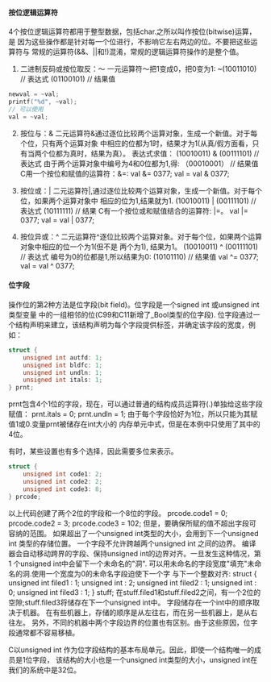 #### 按位逻辑运算符
4个按位逻辑运算符都用于整型数据，包括char.之所以叫作按位(bitwise)运算，是
因为这些操作都是针对每一个位进行，不影响它左右两边的位。不要把这些运算符与
常规的运算符(&&、||和!)混淆，常规的逻辑运算符操作的是整个值。

1. 二进制反码或按位取反：～
一元运算符～把1变成0，把0变为1:
~(10011010)  // 表达式
(01100101) // 结果值
```c
newval = ~val;
printf("%d", ~val);
// 可以使用
val = ~val;
```

2. 按位与：&
二元运算符&通过逐位比较两个运算对象，生成一个新值。对于每个位，只有两个运算对象
中相应的位都为1时，结果才为1(从真/假方面看，只有当两个位都为真时，结果为真）。
表达式求值：
(10010011) & (00111101)   // 表达式
由于两个运算对象中编号为4和0位都为1,得:
（00010001）  // 结果值
C用一个按位和赋值的运算符：&=:
val &= 0377;
val = val & 0377;


3. 按位或：|
二元运算符|,通过逐位比较两个运算对象，生成一个新值。对于每个位，如果两个运算对象中
相应的位为1,结果就为1.
(10010011) | (00111101) // 表达式
(10111111)  // 结果
C有一个按位或和赋值结合的运算符: |=。
val |= 0377;
val = val | 0377;


4. 按位异或：^
二元运算符^逐位比较两个运算对象。对于每个位，如果两个运算对象中相应的位一个为1(但不是
两个为1), 结果为1。
(10010011) ^ (00111101)  // 表达式
编号为0的位都是1,所以结果为0:
(10101110) // 结果值
val ^= 0377;
val = val ^ 0377;


#### 位字段
操作位的第2种方法是位字段(bit field)。位字段是一个signed int 或unsigned int 类型变量
中的一组相邻的位(C99和C11新增了_Bool类型的位字段).
位字段通过一个结构声明来建立，该结构声明为每个字段提供标签，并确定该字段的宽度，例如：
```c
struct {
	unsigned int autfd: 1;
	unsigned int bldfc: 1;
	unsigned int undln: 1;
	unsigned int itals: 1;
} prnt;
```
prnt包含4个1位的字段，现在，可以通过普通的结构成员运算符(.)单独给这些字段赋值：
prnt.itals = 0;
prnt.undln = 1;
由于每个字段恰好为1位，所以只能为其赋值1或0.变量prnt被储存在int大小的
内存单元中式，但是在本例中只使用了其中的4位。

有时，某些设置也有多个选择，因此需要多位来表示。
```c
struct {
	unsigned int code1: 2;
	unsigned int code2: 2;
	unsigned int code3: 8;
} prcode;
```
以上代码创建了两个2位的字段和一个8位的字段。
prcode.code1 = 0;
prcode.code2 = 3;
prcode.code3 = 102;
但是，要确保所赋的值不超出字段可容纳的范围。
如果超出了一个unsigned int类型的大小，会用到下一个unsigned int 类型的存储位置。
一个字段不允许跨越两个unsigned int 之间的边界。
编译器会自动移动跨界的字段、保持unsigned int的边界对齐。一旦发生这种情况，第1
个unsigned int中会留下一个未命名的"洞".
可以用未命名的字段宽度"填充"未命名的洞.使用一个宽度为0的未命名字段迫使下一个字
与下一个整数对齐:
struct {
	unsigned int filed1 : 1;
	unsigned int        : 2;
	unsigned int filed2 : 1;
	unsigned int        : 0;
	unsigned int filed3 : 1;
} stuff;
在stuff.filed1和stuff.filed2之间，有一个2位的空隙;stuff.filed3将储存在下一个unsigned
int中。
字段储存在一个int中的顺序取决于机器。
在有些机器上，存储的顺序是从左往右，而在另一些机器上，是从右往左。
另外，不同的机器中两个字段边界的位置也有区别。由于这些原因，位字段通常都不容易移植。

C以unsigned int 作为位字段结构的基本布局单元。因此，即使一个结构唯一的成员是1位字段，
该结构的大小也是一个unsigned int类型的大小，unsigned int在我们的系统中是32位。
